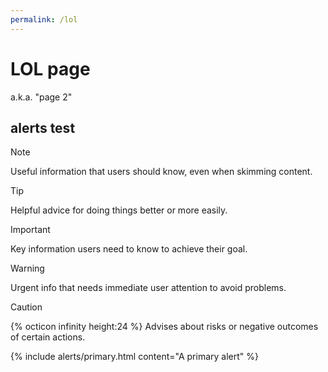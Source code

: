 ```yaml
---
permalink: /lol
---
```


# LOL page

a.k.a. "page 2"

## alerts test

> [!NOTE]
> Useful information that users should know, even when skimming content.

> [!TIP]
> Helpful advice for doing things better or more easily.

> [!IMPORTANT]
> Key information users need to know to achieve their goal.

> [!WARNING]
> Urgent info that needs immediate user attention to avoid problems.

> [!CAUTION]
> {% octicon infinity height:24 %}
> Advises about risks or negative outcomes of certain actions.

{% include alerts/primary.html content="A primary alert" %}
